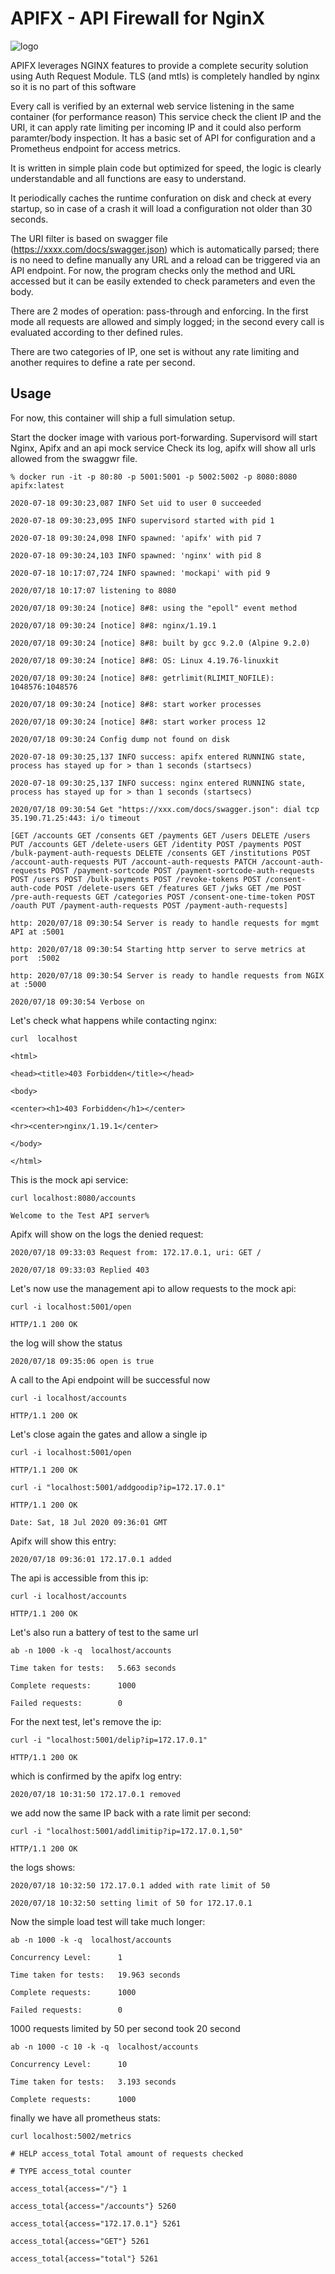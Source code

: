 

# APIFX - API Firewall for NginX


![logo](apifx.jpg)

APIFX leverages NGINX features to provide a complete security solution using Auth Request Module.
TLS (and mtls) is completely handled by nginx so it is no part of this software 
 
Every call is verified by an external web service listening in the same container (for performance reason) 
This service check the client IP and the URI, it can apply rate limiting per incoming IP and it could also perform paramter/body inspection.
It has a basic set of API for configuration and a Prometheus endpoint for access metrics.



It is written in simple plain code but optimized for speed, the logic is clearly understandable and all functions are easy to understand.

It periodically caches the runtime confuration on disk and check at every startup, so in case of a crash it will load a configuration not older than 30 seconds.

The URI filter is based on swagger file (https://xxxx.com/docs/swagger.json) which is automatically parsed; there is no need to define manually any URL and a reload can be triggered via an API endpoint.
For now, the program checks only the method and URL accessed but it can be easily extended to check parameters and even the body.

There are 2 modes of operation: pass-through and enforcing.
In the first mode all requests are allowed and simply logged; in the second every call is evaluated according to ther defined rules.

There are two categories of IP, one set is without any rate limiting and another requires to define a rate per second.

## Usage

For now, this container will ship a full simulation setup.

Start the docker image with various port-forwarding. Supervisord will start Nginx, Apifx and an api mock service
Check its log, apifx will show all urls allowed from the swaggwr file.

```
% docker run -it -p 80:80 -p 5001:5001 -p 5002:5002 -p 8080:8080 apifx:latest

2020-07-18 09:30:23,087 INFO Set uid to user 0 succeeded

2020-07-18 09:30:23,095 INFO supervisord started with pid 1

2020-07-18 09:30:24,098 INFO spawned: 'apifx' with pid 7

2020-07-18 09:30:24,103 INFO spawned: 'nginx' with pid 8

2020-07-18 10:17:07,724 INFO spawned: 'mockapi' with pid 9

2020/07/18 10:17:07 listening to 8080

2020/07/18 09:30:24 [notice] 8#8: using the "epoll" event method

2020/07/18 09:30:24 [notice] 8#8: nginx/1.19.1

2020/07/18 09:30:24 [notice] 8#8: built by gcc 9.2.0 (Alpine 9.2.0) 

2020/07/18 09:30:24 [notice] 8#8: OS: Linux 4.19.76-linuxkit

2020/07/18 09:30:24 [notice] 8#8: getrlimit(RLIMIT_NOFILE): 1048576:1048576

2020/07/18 09:30:24 [notice] 8#8: start worker processes

2020/07/18 09:30:24 [notice] 8#8: start worker process 12

2020/07/18 09:30:24 Config dump not found on disk

2020-07-18 09:30:25,137 INFO success: apifx entered RUNNING state, process has stayed up for > than 1 seconds (startsecs)

2020-07-18 09:30:25,137 INFO success: nginx entered RUNNING state, process has stayed up for > than 1 seconds (startsecs)

2020/07/18 09:30:54 Get "https://xxx.com/docs/swagger.json": dial tcp 35.190.71.25:443: i/o timeout

[GET /accounts GET /consents GET /payments GET /users DELETE /users PUT /accounts GET /delete-users GET /identity POST /payments POST /bulk-payment-auth-requests DELETE /consents GET /institutions POST /account-auth-requests PUT /account-auth-requests PATCH /account-auth-requests POST /payment-sortcode POST /payment-sortcode-auth-requests POST /users POST /bulk-payments POST /revoke-tokens POST /consent-auth-code POST /delete-users GET /features GET /jwks GET /me POST /pre-auth-requests GET /categories POST /consent-one-time-token POST /oauth PUT /payment-auth-requests POST /payment-auth-requests]

http: 2020/07/18 09:30:54 Server is ready to handle requests for mgmt API at :5001

http: 2020/07/18 09:30:54 Starting http server to serve metrics at port  :5002

http: 2020/07/18 09:30:54 Server is ready to handle requests from NGIX at :5000

2020/07/18 09:30:54 Verbose on
```

Let's check what happens while contacting nginx:

```
curl  localhost

<html>

<head><title>403 Forbidden</title></head>

<body>

<center><h1>403 Forbidden</h1></center>

<hr><center>nginx/1.19.1</center>

</body>

</html>
```

This is the mock api service:

```
curl localhost:8080/accounts

Welcome to the Test API server% 
```

Apifx will show on the logs the denied request:

```
2020/07/18 09:33:03 Request from: 172.17.0.1, uri: GET /

2020/07/18 09:33:03 Replied 403
```

Let's now use the management api to allow requests to the mock api:

```
curl -i localhost:5001/open

HTTP/1.1 200 OK 

```

the log will show the status

```
2020/07/18 09:35:06 open is true

```

A call to the Api endpoint will be successful now

```
curl -i localhost/accounts

HTTP/1.1 200 OK
```

Let's close again the gates and allow a single ip

```
curl -i localhost:5001/open

HTTP/1.1 200 OK 

curl -i "localhost:5001/addgoodip?ip=172.17.0.1"

HTTP/1.1 200 OK

Date: Sat, 18 Jul 2020 09:36:01 GMT
```

Apifx will show this entry:

```
2020/07/18 09:36:01 172.17.0.1 added
```


The api is accessible from this ip:


```
curl -i localhost/accounts

HTTP/1.1 200 OK
```

Let's also run a battery of test to the same  url

```
ab -n 1000 -k -q  localhost/accounts

Time taken for tests:   5.663 seconds

Complete requests:      1000

Failed requests:        0
```

For the next test, let's remove the ip:

```
curl -i "localhost:5001/delip?ip=172.17.0.1" 

HTTP/1.1 200 OK
```

which is confirmed by the apifx log entry:

```
2020/07/18 10:31:50 172.17.0.1 removed
```

we add now the same IP back with a rate limit per second:

```
curl -i "localhost:5001/addlimitip?ip=172.17.0.1,50"

HTTP/1.1 200 OK
```

the logs shows:

```
2020/07/18 10:32:50 172.17.0.1 added with rate limit of 50

2020/07/18 10:32:50 setting limit of 50 for 172.17.0.1
```

Now the simple load test will take much longer:

```
ab -n 1000 -k -q  localhost/accounts

Concurrency Level:      1

Time taken for tests:   19.963 seconds

Complete requests:      1000

Failed requests:        0
```

1000 requests limited by 50 per second took 20 second

```
ab -n 1000 -c 10 -k -q  localhost/accounts      

Concurrency Level:      10

Time taken for tests:   3.193 seconds

Complete requests:      1000
```

finally we have all prometheus stats:

```
curl localhost:5002/metrics               

# HELP access_total Total amount of requests checked

# TYPE access_total counter

access_total{access="/"} 1

access_total{access="/accounts"} 5260

access_total{access="172.17.0.1"} 5261

access_total{access="GET"} 5261

access_total{access="total"} 5261
```
